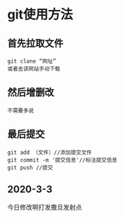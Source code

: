 # git使用方法
## 首先拉取文件
    git clone “网址”
    或者去该网站手动下载
## 然后增删改
    不需要多说
## 最后提交
    git add （文件）//添加提交文件
    git commit -m '提交信息'//标注提交信息
    git push //提交
## 2020-3-3

今日修改啊打发撒旦发射点